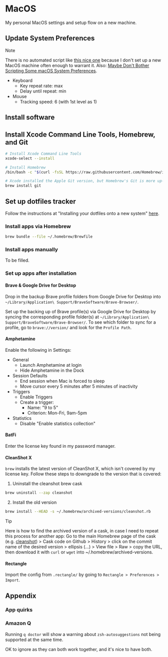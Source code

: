 # MacOS

My personal MacOS settings and setup flow on a new machine.

## Update System Preferences

> [!NOTE]
> There is no automated script like [this nice one](https://github.com/mathiasbynens/dotfiles/blob/main/.macos)
> because I don't set up a new MacOS machine often enough to warrant it.
> Also: [Maybe Don't Bother Scripting Some macOS System Preferences](https://assert.cc/posts/maybe-dont-script-macos-prefs/).

- Keyboard
  - Key repeat rate: max
  - Delay until repeat: min
- Mouse
  - Tracking speed: 6 (with 1st level as 1)

## Install software

## Install Xcode Command Line Tools, Homebrew, and Git

```zsh
# Install Xcode Command Line Tools
xcode-select --install

# Install Homebrew
/bin/bash -c "$(curl -fsSL https://raw.githubusercontent.com/Homebrew/install/HEAD/install.sh)"

# Xcode installed the Apple Git version, but Homebrew's Git is more up-to-date
brew install git
```

## Set up dotfiles tracker

Follow the instructions at "Installing your dotfiles onto a new system" [here](https://www.atlassian.com/git/tutorials/dotfiles).

### Install apps via Homebrew

```zsh
brew bundle --file ~/.homebrew/Brewfile
```

### Install apps manually

To be filled.

### Set up apps after installation

#### Brave & Google Drive for Desktop

Drop in the backup Brave profile folders from Google Drive for Desktop into
`~/Library/Application\ Support/BraveSoftware/Brave-Browser/`.

Set up the backing up of Brave profile(s) via Google Drive for Desktop by
syncing the corresponding profile folder(s) at `~/Library/Application\ Support/BraveSoftware/Brave-Browser/`.
To see which folder to sync for a profile, go to `brave://version/` and look
for the `Profile Path`.

#### Amphetamine

Enable the following in Settings:

- General
  - Launch Amphetamine at login
  - Hide Amphetamine in the Dock
- Session Defaults
  - End session when Mac is forced to sleep
  - Move cursor every 5 minutes after 5 minutes of inactivity
- Triggers
  - Enable Triggers
  - Create a trigger:
    - Name: "9 to 5"
    - Criterion: Mon-Fri, 9am-5pm
- Statistics
  - Disable "Enable statistics collection"

#### BatFi

Enter the license key found in my password manager.

#### CleanShot X

`brew` installs the latest version of CleanShot X, which isn't covered by my
license key. Follow these steps to downgrade to the version that is covered:

1. Uninstall the cleanshot brew cask

```zsh
brew uninstall --zap cleanshot
```
2. Install the old version

```zsh
brew install --HEAD -s ~/.homebrew/archived-versions/cleanshot.rb
```

> [!TIP]
> Here is how to find the archived version of a cask, in case I need to repeat
> this process for another app: Go to the main Homebrew page of the cask (e.g.
> [cleanshot](https://formulae.brew.sh/cask/cleanshot)) > Cask code on Github >
> History > click on the commit name of the desired version > ellipsis (...) >
> View file > Raw > copy the URL, then download it with `curl` or `wget` into ~/.homebrew/archived-versions.

#### Rectangle

Import the config from `.rectangle/` by going to `Rectangle > Preferences > Import`.

## Appendix

### App quirks

### Amazon Q

Running `q doctor` will show a warning about `zsh-autosuggestions` not being
supported at the same time.

OK to ignore as they can both work together, and it's nice to have both.
